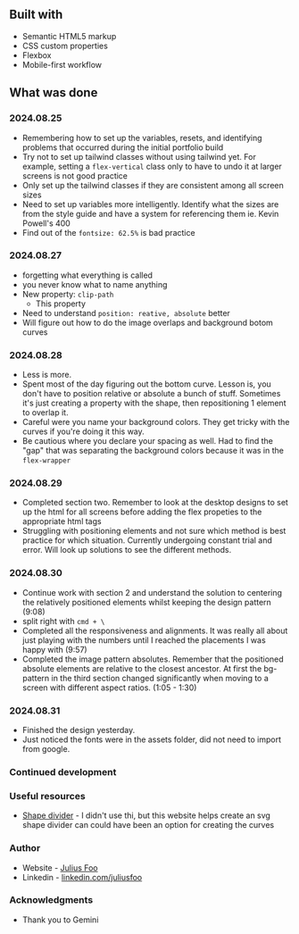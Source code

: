 ## Built with

-   Semantic HTML5 markup
-   CSS custom properties
-   Flexbox
-   Mobile-first workflow

## What was done

### 2024.08.25

-   Remembering how to set up the variables, resets, and identifying problems that occurred during the initial portfolio build
-   Try not to set up tailwind classes without using tailwind yet. For example, setting a `flex-vertical` class only to have to undo it at larger screens is not good practice
-   Only set up the tailwind classes if they are consistent among all screen sizes
-   Need to set up variables more intelligently. Identify what the sizes are from the style guide and have a system for referencing them ie. Kevin Powell's 400
-   Find out of the `fontsize: 62.5%` is bad practice

### 2024.08.27
- forgetting what everything is called
- you never know what to name anything
- New property: `clip-path`
	- This property 
- Need to understand `position: reative, absolute` better
- Will figure out how to do the image overlaps and background botom curves

### 2024.08.28
- Less is more.
- Spent most of the day figuring out the bottom curve. Lesson is, you don't have to position relative or absolute a bunch of stuff. Sometimes it's just creating a property with the shape, then repositioning 1 element to overlap it.
- Careful were you name your background colors. They get tricky with the curves if you're doing it this way.
- Be cautious where you declare your spacing as well. Had to find the "gap" that was separating the background colors because it was in the `flex-wrapper`

### 2024.08.29

- Completed section two. Remember to look at the desktop designs to set up the html for all screens before adding the flex propeties to the appropriate html tags
- Struggling with positioning elements and not sure which method is best practice for which situation. Currently undergoing constant trial and error. Will look up solutions to see the different methods.

### 2024.08.30
- Continue work with section 2 and understand the solution to centering the relatively positioned elements whilst keeping the design pattern (9:08)
- split right with `cmd + \`
- Completed all the responsiveness and alignments. It was really all about just playing with the numbers until I reached the placements I was happy with (9:57)
- Completed the image pattern absolutes. Remember that the positioned absolute elements are relative to the closest ancestor. At first the bg-pattern in the third section changed significantly when moving to a screen with different aspect ratios. (1:05 - 1:30)

### 2024.08.31
- Finished the design yesterday.
- Just noticed the fonts were in the assets folder, did not need to import from google.

### Continued development

### Useful resources

-   [Shape divider](https://www.shapedivider.app/) - I didn't use thi, but this website helps create an svg shape divider can could have been an option for creating the curves

### Author

-   Website - [Julius Foo](https://www.julius.foo)
-   Linkedin - [linkedin.com/juliusfoo](https://www.linkedin.com/juliusfoo)

### Acknowledgments

-   Thank you to Gemini
